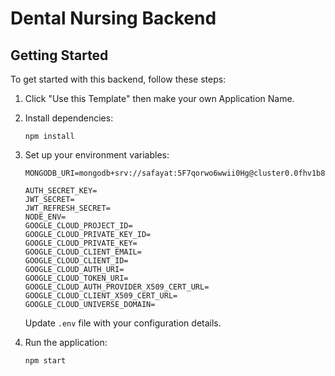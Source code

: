 # Dental Nursing Backend 

## Getting Started

To get started with this backend, follow these steps:

1. Click "Use this Template" then make your own Application Name.

2. Install dependencies:

    ```
    npm install
    ```

3. Set up your environment variables:

    ```
    MONGODB_URI=mongodb+srv://safayat:5F7qorwo6wwii0Hg@cluster0.0fhv1b8.mongodb.net/
 
    AUTH_SECRET_KEY=
    JWT_SECRET=
    JWT_REFRESH_SECRET=
    NODE_ENV=
    GOOGLE_CLOUD_PROJECT_ID=
    GOOGLE_CLOUD_PRIVATE_KEY_ID=
    GOOGLE_CLOUD_PRIVATE_KEY=
    GOOGLE_CLOUD_CLIENT_EMAIL=
    GOOGLE_CLOUD_CLIENT_ID=
    GOOGLE_CLOUD_AUTH_URI=
    GOOGLE_CLOUD_TOKEN_URI=
    GOOGLE_CLOUD_AUTH_PROVIDER_X509_CERT_URL=
    GOOGLE_CLOUD_CLIENT_X509_CERT_URL=
    GOOGLE_CLOUD_UNIVERSE_DOMAIN=

    ```

    Update `.env` file with your configuration details.

4. Run the application:

    ```
    npm start
    ```


